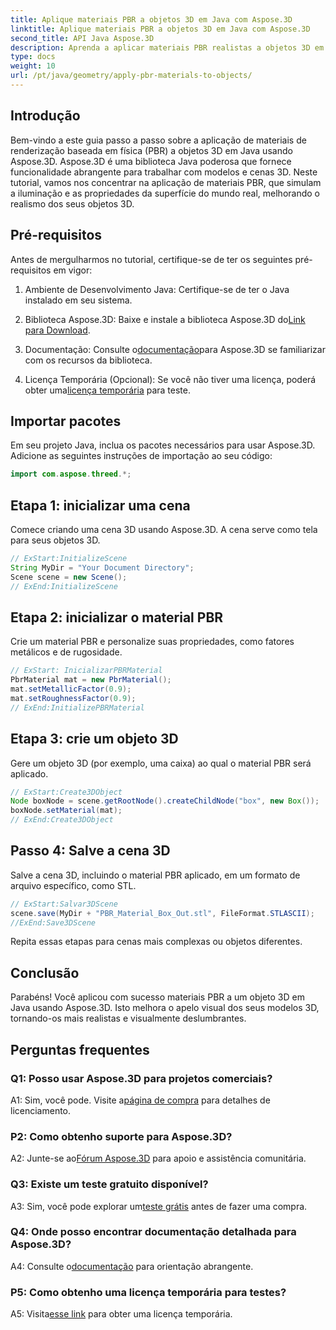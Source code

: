 ```yaml
---
title: Aplique materiais PBR a objetos 3D em Java com Aspose.3D
linktitle: Aplique materiais PBR a objetos 3D em Java com Aspose.3D
second_title: API Java Aspose.3D
description: Aprenda a aplicar materiais PBR realistas a objetos 3D em Java usando Aspose.3D. Melhore a qualidade visual com a renderização baseada em física.
type: docs
weight: 10
url: /pt/java/geometry/apply-pbr-materials-to-objects/
---
```

## Introdução

Bem-vindo a este guia passo a passo sobre a aplicação de materiais de renderização baseada em física (PBR) a objetos 3D em Java usando Aspose.3D. Aspose.3D é uma biblioteca Java poderosa que fornece funcionalidade abrangente para trabalhar com modelos e cenas 3D. Neste tutorial, vamos nos concentrar na aplicação de materiais PBR, que simulam a iluminação e as propriedades da superfície do mundo real, melhorando o realismo dos seus objetos 3D.

## Pré-requisitos

Antes de mergulharmos no tutorial, certifique-se de ter os seguintes pré-requisitos em vigor:

1. Ambiente de Desenvolvimento Java: Certifique-se de ter o Java instalado em seu sistema.

2.  Biblioteca Aspose.3D: Baixe e instale a biblioteca Aspose.3D do[Link para Download](https://releases.aspose.com/3d/java/).

3.  Documentação: Consulte o[documentação](https://reference.aspose.com/3d/java/)para Aspose.3D se familiarizar com os recursos da biblioteca.

4.  Licença Temporária (Opcional): Se você não tiver uma licença, poderá obter uma[licença temporária](https://purchase.aspose.com/temporary-license/) para teste.

## Importar pacotes

Em seu projeto Java, inclua os pacotes necessários para usar Aspose.3D. Adicione as seguintes instruções de importação ao seu código:

```java
import com.aspose.threed.*;
```

## Etapa 1: inicializar uma cena

Comece criando uma cena 3D usando Aspose.3D. A cena serve como tela para seus objetos 3D.

```java
// ExStart:InitializeScene
String MyDir = "Your Document Directory";
Scene scene = new Scene();
// ExEnd:InitializeScene
```

## Etapa 2: inicializar o material PBR

Crie um material PBR e personalize suas propriedades, como fatores metálicos e de rugosidade.

```java
// ExStart: InicializarPBRMaterial
PbrMaterial mat = new PbrMaterial();
mat.setMetallicFactor(0.9);
mat.setRoughnessFactor(0.9);
// ExEnd:InitializePBRMaterial
```

## Etapa 3: crie um objeto 3D

Gere um objeto 3D (por exemplo, uma caixa) ao qual o material PBR será aplicado.

```java
// ExStart:Create3DObject
Node boxNode = scene.getRootNode().createChildNode("box", new Box());
boxNode.setMaterial(mat);
// ExEnd:Create3DObject
```

## Passo 4: Salve a cena 3D

Salve a cena 3D, incluindo o material PBR aplicado, em um formato de arquivo específico, como STL.

```java
// ExStart:Salvar3DScene
scene.save(MyDir + "PBR_Material_Box_Out.stl", FileFormat.STLASCII);
//ExEnd:Save3DScene
```

Repita essas etapas para cenas mais complexas ou objetos diferentes.

## Conclusão

Parabéns! Você aplicou com sucesso materiais PBR a um objeto 3D em Java usando Aspose.3D. Isto melhora o apelo visual dos seus modelos 3D, tornando-os mais realistas e visualmente deslumbrantes.

## Perguntas frequentes

### Q1: Posso usar Aspose.3D para projetos comerciais?

 A1: Sim, você pode. Visite a[página de compra](https://purchase.aspose.com/buy) para detalhes de licenciamento.

### P2: Como obtenho suporte para Aspose.3D?

 A2: Junte-se ao[Fórum Aspose.3D](https://forum.aspose.com/c/3d/18) para apoio e assistência comunitária.

### Q3: Existe um teste gratuito disponível?

 A3: Sim, você pode explorar um[teste grátis](https://releases.aspose.com/) antes de fazer uma compra.

### Q4: Onde posso encontrar documentação detalhada para Aspose.3D?

 A4: Consulte o[documentação](https://reference.aspose.com/3d/java/) para orientação abrangente.

### P5: Como obtenho uma licença temporária para testes?

 A5: Visita[esse link](https://purchase.aspose.com/temporary-license/) para obter uma licença temporária.